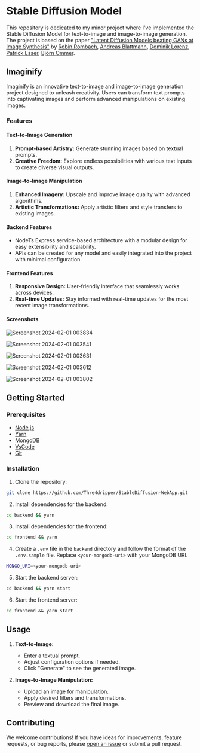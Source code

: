 # Stable Diffusion Model

This repository is dedicated to my minor project where I've implemented the Stable Diffusion Model for text-to-image and
image-to-image generation. The project is based on the
paper ["Latent Diffusion Models beating GANs at Image Synthesis"](https://arxiv.org/abs/2112.10752)
by [Robin Rombach](https://arxiv.org/search/cs?searchtype=author&query=Rombach,+R), [Andreas Blattmann](https://arxiv.org/search/cs?searchtype=author&query=Blattmann,+A), [Dominik Lorenz](https://arxiv.org/search/cs?searchtype=author&query=Lorenz,+D), [Patrick Esser](https://arxiv.org/search/cs?searchtype=author&query=Esser,+P), [Björn Ommer](https://arxiv.org/search/cs?searchtype=author&query=Ommer,+B).

## Imaginify

Imaginify is an innovative text-to-image and image-to-image generation project designed to unleash creativity. Users can
transform text prompts into captivating images and perform advanced manipulations on existing images.

### Features

#### Text-to-Image Generation

1. **Prompt-based Artistry:** Generate stunning images based on textual prompts.
2. **Creative Freedom:** Explore endless possibilities with various text inputs to create diverse visual outputs.

#### Image-to-Image Manipulation

1. **Enhanced Imagery:** Upscale and improve image quality with advanced algorithms.
2. **Artistic Transformations:** Apply artistic filters and style transfers to existing images.

#### Backend Features

- NodeTs Express service-based architecture with a modular design for easy extensibility and scalability.
- APIs can be created for any model and easily integrated into the project with minimal configuration.

#### Frontend Features

1. **Responsive Design:** User-friendly interface that seamlessly works across devices.
2. **Real-time Updates:** Stay informed with real-time updates for the most recent image transformations.

#### Screenshots
![Screenshot 2024-02-01 003834](https://github.com/Thre4dripper/StableDiffusion-WebApp/assets/82382156/703535cd-3dea-4c05-9a54-7e5b59fc722e)

![Screenshot 2024-02-01 003541](https://github.com/Thre4dripper/StableDiffusion-WebApp/assets/82382156/4a49faf1-9405-4097-b454-e86157b072e6)

![Screenshot 2024-02-01 003631](https://github.com/Thre4dripper/StableDiffusion-WebApp/assets/82382156/3465991e-ecbd-4f0f-a416-2311e1fd6297)

![Screenshot 2024-02-01 003612](https://github.com/Thre4dripper/StableDiffusion-WebApp/assets/82382156/da36954e-d607-4f76-ae69-ade50e5d7a78)

![Screenshot 2024-02-01 003802](https://github.com/Thre4dripper/StableDiffusion-WebApp/assets/82382156/8cedb128-f208-428b-b956-0d55f4f79a8f)

## Getting Started

### Prerequisites

- [Node.js](https://nodejs.org/en/download/)
- [Yarn](https://classic.yarnpkg.com/en/docs/install/#mac-stable)
- [MongoDB](https://docs.mongodb.com/manual/installation/)
- [VsCode](https://code.visualstudio.com/download)
- [Git](https://git-scm.com/downloads)

### Installation

1. Clone the repository:

```bash
git clone https://github.com/Thre4dripper/StableDiffusion-WebApp.git
```

2. Install dependencies for the backend:

```bash
cd backend && yarn
```

3. Install dependencies for the frontend:

```bash
cd frontend && yarn
```

4. Create a `.env` file in the `backend` directory and follow the format of the `.env.sample` file.
   Replace `<your-mongodb-uri>` with your MongoDB URI.

```bash
MONGO_URI=<your-mongodb-uri>
```

5. Start the backend server:

```bash
cd backend && yarn start
```

6. Start the frontend server:

```bash
cd frontend && yarn start
```

## Usage

1. **Text-to-Image:**
    - Enter a textual prompt.
    - Adjust configuration options if needed.
    - Click "Generate" to see the generated image.

2. **Image-to-Image Manipulation:**
    - Upload an image for manipulation.
    - Apply desired filters and transformations.
    - Preview and download the final image.

## Contributing

We welcome contributions! If you have ideas for improvements, feature requests, or bug reports,
please [open an issue](https://github.com/Thre4dripper/StableDiffusion-WebApp/issues) or submit a pull request.
